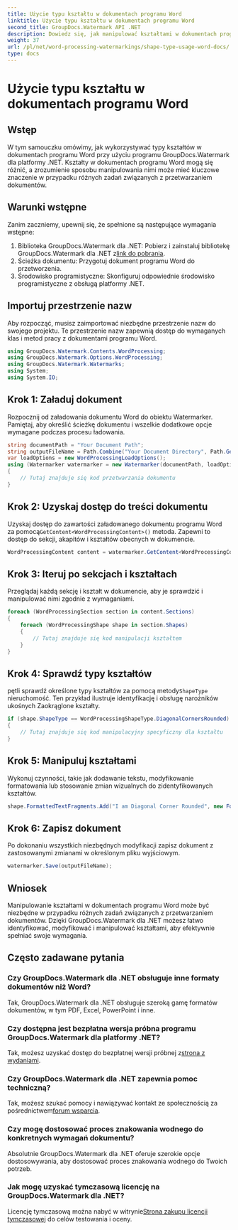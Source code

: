 ```yaml
---
title: Użycie typu kształtu w dokumentach programu Word
linktitle: Użycie typu kształtu w dokumentach programu Word
second_title: GroupDocs.Watermark API .NET
description: Dowiedz się, jak manipulować kształtami w dokumentach programu Word przy użyciu programu GroupDocs.Watermark dla platformy .NET. Ten samouczek zawiera wskazówki dotyczące wydajnego przetwarzania dokumentów.
weight: 37
url: /pl/net/word-processing-watermarkings/shape-type-usage-word-docs/
type: docs
---
```

# Użycie typu kształtu w dokumentach programu Word

## Wstęp
W tym samouczku omówimy, jak wykorzystywać typy kształtów w dokumentach programu Word przy użyciu programu GroupDocs.Watermark dla platformy .NET. Kształty w dokumentach programu Word mogą się różnić, a zrozumienie sposobu manipulowania nimi może mieć kluczowe znaczenie w przypadku różnych zadań związanych z przetwarzaniem dokumentów.
## Warunki wstępne
Zanim zaczniemy, upewnij się, że spełnione są następujące wymagania wstępne:
1.  Biblioteka GroupDocs.Watermark dla .NET: Pobierz i zainstaluj bibliotekę GroupDocs.Watermark dla .NET z[link do pobrania](https://releases.groupdocs.com/Watermark/net/).
2. Ścieżka dokumentu: Przygotuj dokument programu Word do przetworzenia.
3. Środowisko programistyczne: Skonfiguruj odpowiednie środowisko programistyczne z obsługą platformy .NET.

## Importuj przestrzenie nazw
Aby rozpocząć, musisz zaimportować niezbędne przestrzenie nazw do swojego projektu. Te przestrzenie nazw zapewnią dostęp do wymaganych klas i metod pracy z dokumentami programu Word.
```csharp
using GroupDocs.Watermark.Contents.WordProcessing;
using GroupDocs.Watermark.Options.WordProcessing;
using GroupDocs.Watermark.Watermarks;
using System;
using System.IO;
```
## Krok 1: Załaduj dokument
Rozpocznij od załadowania dokumentu Word do obiektu Watermarker. Pamiętaj, aby określić ścieżkę dokumentu i wszelkie dodatkowe opcje wymagane podczas procesu ładowania.
```csharp
string documentPath = "Your Document Path";
string outputFileName = Path.Combine("Your Document Directory", Path.GetFileName(documentPath));
var loadOptions = new WordProcessingLoadOptions();
using (Watermarker watermarker = new Watermarker(documentPath, loadOptions))
{
    // Tutaj znajduje się kod przetwarzania dokumentu
}
```
## Krok 2: Uzyskaj dostęp do treści dokumentu
 Uzyskaj dostęp do zawartości załadowanego dokumentu programu Word za pomocą`GetContent<WordProcessingContent>()` metoda. Zapewni to dostęp do sekcji, akapitów i kształtów obecnych w dokumencie.
```csharp
WordProcessingContent content = watermarker.GetContent<WordProcessingContent>();
```
## Krok 3: Iteruj po sekcjach i kształtach
Przeglądaj każdą sekcję i kształt w dokumencie, aby je sprawdzić i manipulować nimi zgodnie z wymaganiami.
```csharp
foreach (WordProcessingSection section in content.Sections)
{
    foreach (WordProcessingShape shape in section.Shapes)
    {
        // Tutaj znajduje się kod manipulacji kształtem
    }
}
```
## Krok 4: Sprawdź typy kształtów
 pętli sprawdź określone typy kształtów za pomocą metody`ShapeType` nieruchomość. Ten przykład ilustruje identyfikację i obsługę narożników ukośnych Zaokrąglone kształty.
```csharp
if (shape.ShapeType == WordProcessingShapeType.DiagonalCornersRounded)
{
    // Tutaj znajduje się kod manipulacyjny specyficzny dla kształtu
}
```
## Krok 5: Manipuluj kształtami
Wykonuj czynności, takie jak dodawanie tekstu, modyfikowanie formatowania lub stosowanie zmian wizualnych do zidentyfikowanych kształtów.
```csharp
shape.FormattedTextFragments.Add("I am Diagonal Corner Rounded", new Font("Calibri", 8, FontStyle.Bold), Color.Red, Color.Aqua);
```
## Krok 6: Zapisz dokument
Po dokonaniu wszystkich niezbędnych modyfikacji zapisz dokument z zastosowanymi zmianami w określonym pliku wyjściowym.
```csharp
watermarker.Save(outputFileName);
```

## Wniosek
Manipulowanie kształtami w dokumentach programu Word może być niezbędne w przypadku różnych zadań związanych z przetwarzaniem dokumentów. Dzięki GroupDocs.Watermark dla .NET możesz łatwo identyfikować, modyfikować i manipulować kształtami, aby efektywnie spełniać swoje wymagania.
## Często zadawane pytania
### Czy GroupDocs.Watermark dla .NET obsługuje inne formaty dokumentów niż Word?
Tak, GroupDocs.Watermark dla .NET obsługuje szeroką gamę formatów dokumentów, w tym PDF, Excel, PowerPoint i inne.
### Czy dostępna jest bezpłatna wersja próbna programu GroupDocs.Watermark dla platformy .NET?
 Tak, możesz uzyskać dostęp do bezpłatnej wersji próbnej z[strona z wydaniami](https://releases.groupdocs.com/).
### Czy GroupDocs.Watermark dla .NET zapewnia pomoc techniczną?
 Tak, możesz szukać pomocy i nawiązywać kontakt ze społecznością za pośrednictwem[forum wsparcia](https://forum.groupdocs.com/c/watermark/19).
### Czy mogę dostosować proces znakowania wodnego do konkretnych wymagań dokumentu?
Absolutnie GroupDocs.Watermark dla .NET oferuje szerokie opcje dostosowywania, aby dostosować proces znakowania wodnego do Twoich potrzeb.
### Jak mogę uzyskać tymczasową licencję na GroupDocs.Watermark dla .NET?
 Licencję tymczasową można nabyć w witrynie[Strona zakupu licencji tymczasowej](https://purchase.groupdocs.com/temporary-license/) do celów testowania i oceny.